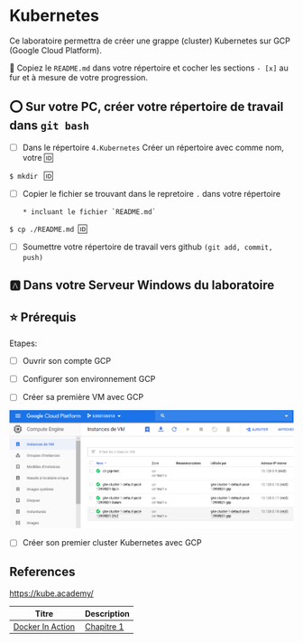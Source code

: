 # Kubernetes

Ce laboratoire permettra de créer une grappe (cluster) Kubernetes sur GCP (Google Cloud Platform).

:closed_book: Copiez le `README.md` dans votre répertoire et cocher les sections `- [x]` au fur et à mesure de votre progression.

## :o: Sur votre PC, créer votre répertoire de travail dans `git bash`

- [ ] Dans le répertoire `4.Kubernetes` Créer un répertoire avec comme nom, votre :id:

`$ mkdir ` :id:

- [ ] Copier le fichier se trouvant dans le repretoire `.` dans votre répertoire

      * incluant le fichier `README.md` 


`$ cp ./README.md `:id:` `

- [ ] Soumettre votre répertoire de travail vers github `(git add, commit, push)` 

## :a: Dans votre Serveur Windows du laboratoire

## :star: Prérequis

Etapes: 

- [ ]  Ouvrir son compte GCP

- [ ]  Configurer son environnement GCP

- [ ]  Créer sa première VM avec GCP

![](image/cluster.png)

- [ ]  Créer son premier cluster Kubernetes avec GCP

## References

https://kube.academy/

| Titre | Description |
|-------|-------------|
| [Docker In Action](https://www.manning.com/books/docker-in-action-second-edition) | [Chapitre 1](https://livebook.manning.com/book/kubernetes-in-action/chapter-1) |



